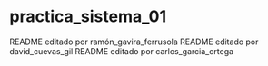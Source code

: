 # practica_sistema_01
README editado por ramón_gavira_ferrusola
README editado por david_cuevas_gil
README editado por carlos_garcia_ortega